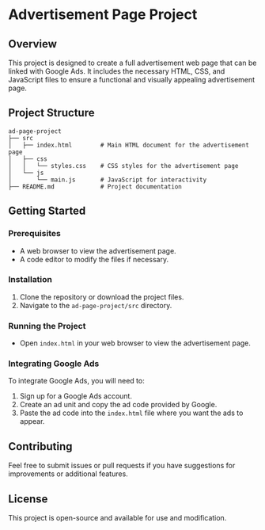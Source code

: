 # Advertisement Page Project

## Overview
This project is designed to create a full advertisement web page that can be linked with Google Ads. It includes the necessary HTML, CSS, and JavaScript files to ensure a functional and visually appealing advertisement page.

## Project Structure
```
ad-page-project
├── src
│   ├── index.html        # Main HTML document for the advertisement page
│   ├── css
│   │   └── styles.css    # CSS styles for the advertisement page
│   └── js
│       └── main.js       # JavaScript for interactivity
├── README.md             # Project documentation
```

## Getting Started

### Prerequisites
- A web browser to view the advertisement page.
- A code editor to modify the files if necessary.

### Installation
1. Clone the repository or download the project files.
2. Navigate to the `ad-page-project/src` directory.

### Running the Project
- Open `index.html` in your web browser to view the advertisement page.

### Integrating Google Ads
To integrate Google Ads, you will need to:
1. Sign up for a Google Ads account.
2. Create an ad unit and copy the ad code provided by Google.
3. Paste the ad code into the `index.html` file where you want the ads to appear.

## Contributing
Feel free to submit issues or pull requests if you have suggestions for improvements or additional features.

## License
This project is open-source and available for use and modification.